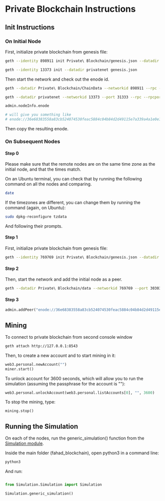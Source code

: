 # Private Blockchain Instructions

## Init Instructions

### On Initial Node

First, initialize private blockchain from genesis file:

```sh
geth --identity 898911 init Private\ Blockchain/genesis.json --datadir Private\ Blockchain/ChainData 

geth --identity 13373 init --datadir privatenet genesis.json
```

Then start the network and check out the enode id.

```sh
geth --datadir Private\ Blockchain/ChainData --networkid 898911 --rpc --rpcport 8543 --rpcaddr 127.0.0.1 --rpccorsdomain "*" --rpcapi "eth,net,web3,personal,miner" console

geth --datadir privatenet --networkid 13373 --port 31333 --rpc --rpcport 8538 --rpcaddr 127.0.0.1 --rpccorsdomain "*" --rpcapi "eth,net,web3,personal,miner" console --nodiscover
```

```py
admin.nodeInfo.enode 

# will give you something like
# enode://36e68383558a83cb524074530feac5884c04b84d2d49115e7a339a4a1e0e103db50eaec0bbcd2a0f3b82d065ce439428c1c365fc12d89e7bccf45ef7c1371e3f@203.214.112.190:62295?discport=0

```
Then copy the resulting enode.

### On Subsequent Nodes


#### Step 0

Please make sure that the remote nodes are on the same time zone as the initial node, and that the times match.

On an Ubuntu terminal, you can check that by running the following command on all the nodes and comparing.

```sh 
date 
```
If the timezones are different, you can change them by running the command (again, on Ubuntu):
```sh
sudo dpkg-reconfigure tzdata
```
And following their prompts.

#### Step 1

First, initialize private blockchain from genesis file:

```sh
geth --identity 769769 init Private\ Blockchain/genesis.json --datadir Private\ Blockchain/data 
```

#### Step 2

Then, start the network and add the initial node as a peer.

```sh
geth --datadir Private\ Blockchain/data --networkid 769769 --port 30303 --rpc --rpcport 8543 --rpcaddr 127.0.0.1 --rpccorsdomain "*" --rpcapi "eth,net,web3,personal,miner" console
```

#### Step 3

```py
admin.addPeer("enode://36e68383558a83cb524074530feac5884c04b84d2d49115e7a339a4a1e0e103db50eaec0bbcd2a0f3b82d065ce439428c1c365fc12d89e7bccf45ef7c1371e3f@203.214.112.190:62295?discport=0")
```

## Mining

To connect to private blockchain from second console window

```sh
geth attach http://127.0.0.1:8543
```

Then, to create a new account and to start mining in it:

```py
web3.personal.newAccount("")
miner.start()
```

To unlock account for 3600 seconds, which will allow you to run the simulation (assuming the passphrase for the account is ""):

```py
web3.personal.unlockAccount(web3.personal.listAccounts[0], "", 3600)
```

To stop the mining, type:

```py
mining.stop()
```

## Running the Simulation

On each of the nodes, run the generic_simulation() function from the [Simulation module](https://github.com/tudorelu/fahad_blockchain/blob/master/Simulation/Simulation.py).

Inside the main folder (fahad_blockchain), open python3 in a command line:

```sh
python3
```

And run:

```py

from Simulation.Simulation import Simulation

Simulation.generic_simulation()

```